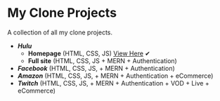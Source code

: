 # My Clone Projects
 A collection of all my clone projects.

 * ___Hulu___
    * **Homepage** (HTML, CSS, JS) [View Here](https://clones.spencerk.codes/) ✔
    * **Full site** (HTML, CSS, JS + MERN + Authentication)
 * ___Facebook___ (HTML, CSS, JS, + MERN + Authentication)
 * ___Amazon___  (HTML, CSS, JS, + MERN + Authentication + eCommerce)
 * ___Twitch___  (HTML, CSS, JS, + MERN + Authentication + VOD + Live + eCommerce)